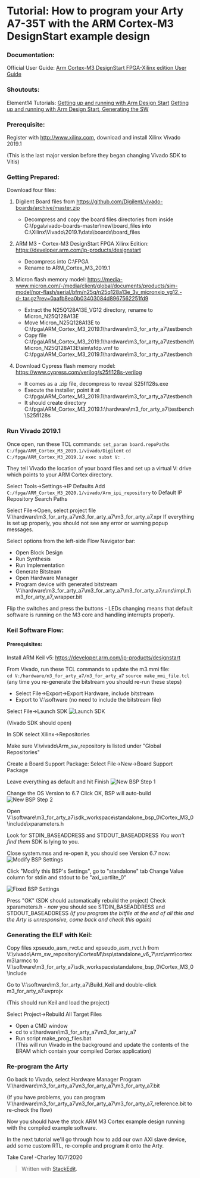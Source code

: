 # Tutorial: How to program your Arty A7-35T with the ARM Cortex-M3 DesignStart example design

  

### Documentation:

Official User Guide: [Arm Cortex-M3 DesignStart FPGA-Xilinx edition User Guide](https://developer.arm.com/documentation/101483/0000/example-software-design/software-update-flow/generating-bit-and-flash-files)

### Shoutouts:

Element14 Tutorials:
[Getting up and running with Arm Design Start](https://www.element14.com/community/blogs/Exploring_the_Programmable_World/2018/11/19/getting-up-and-running-with-arm-design-start)
 [Getting up and running with Arm Design Start, Generating the SW](https://www.element14.com/community/blogs/Exploring_the_Programmable_World/2018/12/19/getting-up-and-running-with-arm-design-start-generating-the-sw)

  

### Prerequisite:
Register with http://www.xilinx.com, download and install Xilinx Vivado 2019.1

(This is the last major version before they began changing Vivado SDK to Vitis)

   
### Getting Prepared:
Download four files:

1. Digilent Board files from https://github.com/Digilent/vivado-boards/archive/master.zip
	- Decompress and copy the board files directories from inside
	C:\fpga\vivado-boards-master\new\board_files
	into
	C:\Xilinx\Vivado\2019.1\data\boards\board_files

2. ARM M3 - Cortex-M3 DesignStart FPGA Xilinx Edition:  https://developer.arm.com/ip-products/designstart
	- Decompress into C:\FPGA
	- Rename to ARM_Cortex_M3_2019.1
  
3. Micron flash memory model:  https://media-www.micron.com/-/media/client/global/documents/products/sim-model/nor-flash/serial/bfm/n25q/n25q128a13e_3v_micronxip_vg12,-d-,tar.gz?rev=0aafb8ea0b03403084d8967562251fd9
	- Extract the N25Q128A13E_VG12 directory, rename to Micron_N25Q128A13E
	- Move Micron_N25Q128A13E to C:\fpga\ARM_Cortex_M3_2019.1\hardware\m3_for_arty_a7\testbench
	- Copy file C:\fpga\ARM_Cortex_M3_2019.1\hardware\m3_for_arty_a7\testbench\Micron_N25Q128A13E\sim\sfdp.vmf
		to
		C:\fpga\ARM_Cortex_M3_2019.1\hardware\m3_for_arty_a7\testbench

 4. Download Cypress flash memory model:  https://www.cypress.com/verilog/s25fl128s-verilog
	- It comes as a <number>.zip file, decompress to reveal S25fl128s.exe
	- Execute the installer, point it at C:\fpga\ARM_Cortex_M3_2019.1\hardware\m3_for_arty_a7\testbench
	- It should create directory C:\fpga\ARM_Cortex_M3_2019.1:\hardware\m3_for_arty_a7\testbench\S25fl128s

### Run Vivado 2019.1

Once open, run these TCL commands:
	```set_param board.repoPaths C:/fpga/ARM_Cortex_M3_2019.1/vivado/Digilent```
	```cd C:/fpga/ARM_Cortex_M3_2019.1/```
	```exec subst V: .```

They tell Vivado the location of your board files and set up a virtual V: drive which points to your ARM Cortex directory. 

Select Tools->Settings->IP Defaults
Add ```C:/fpga/ARM_Cortex_M3_2020.1/vivado/Arm_ipi_repository``` to Default IP Repository Search Paths

Select File->Open, select project file V:\hardware\m3_for_arty_a7\m3_for_arty_a7\m3_for_arty_a7.xpr
If everything is set up properly, you should not see any error or warning popup messages.

Select options from the left-side Flow Navigator bar: 
-   Open Block Design
-   Run Synthesis
-   Run Implementation
-   Generate Bitsteam
-   Open Hardware Manager
-   Program device with generated bitstream V:\hardware\m3_for_arty_a7\m3_for_arty_a7\m3_for_arty_a7.runs\impl_1\m3_for_arty_a7_wrapper.bit

Flip the switches and press the buttons - LEDs changing means that default software is running on the M3 core and handling interrupts properly.


### Keil Software Flow:

#### Prerequisites:
Install ARM Keil v5:  https://developer.arm.com/ip-products/designstart

From Vivado, run these TCL commands to update the m3.mmi file:  
	```cd V:/hardware/m3_for_arty_a7/m3_for_arty_a7```
	```source make_mmi_file.tcl```
(any time you re-generate the bitstream you should re-run these steps)
-   Select File->Export->Export Hardware, include bitstream
-   Export to V:\software (no need to include the bitstream file)

Select File->Launch SDK
![Launch SDK](img/1-Launch_SDK.png)

(Vivado SDK should open)

In SDK select Xilinx->Repositories

Make sure V:\vivado\Arm_sw_repository is listed under "Global Repositories"

Create a Board Support Package:
Select File->New->Board Support Package

Leave everything as default and hit Finish
![New BSP Step 1](img/2-New_BSP.png)

Change the OS Version to 6.7
Click OK, BSP will auto-build
![New BSP Step 2](img/3-New_BSP2.png)

Open V:\software\m3_for_arty_a7\sdk_workspace\standalone_bsp_0\Cortex_M3_0\include\xparameters.h

Look for STDIN_BASEADDRESS and STDOUT_BASEADDRESS
*You won't find them*
SDK is lying to you.

Close system.mss and re-open it, you should see Version 6.7 now:
![Modify BSP Settings](img/4-Modify_BSP_Settings.png)

Click "Modify this BSP's Settings", go to "standalone" tab
Change Value column for stdin and stdout to be "axi_uartlite_0"

![Fixed BSP Settings](img/5-Fixed_BSP_Settings.png)

Press "OK"
(SDK should automatically rebuild the project)
Check xparameters.h - *now* you should see STDIN_BASEADDRESS and STDOUT_BASEADDRESS
*(If you program the bitfile at the end of all this and the Arty is unresponsive, come back and check this again)*

### Generating the ELF with Keil:

Copy files xpseudo_asm_rvct.c and xpseudo_asm_rvct.h
from
V:\vivado\Arm_sw_repository\CortexM\bsp\standalone_v6_7\src\arm\cortexm3\armcc
to
V:\software\m3_for_arty_a7\sdk_workspace\standalone_bsp_0\Cortex_M3_0\include

Go to V:\software\m3_for_arty_a7\Build_Keil and double-click m3_for_arty_a7.uvprojx

(This should run Keil and load the project)
  
Select Project->Rebuild All Target Files

- Open a CMD window
- cd to v:\hardware\m3_for_arty_a7\m3_for_arty_a7
- Run script make_prog_files.bat  
(This will run Vivado in the background and update the contents of the BRAM which contain your compiled Cortex application)

### Re-program the Arty

Go back to Vivado, select Hardware Manager
Program V:\hardware\m3_for_arty_a7\m3_for_arty_a7\m3_for_arty_a7.bit

(If you have problems, you can program V:\hardware\m3_for_arty_a7\m3_for_arty_a7\m3_for_arty_a7_reference.bit to re-check the flow)

Now you should have the stock ARM M3 Cortex example design running with the compiled example software.

In the next tutorial we'll go through how to add our own AXI slave device, add some custom RTL, re-compile and program it onto the Arty. 


Take Care!
-Charley
10/7/2020


> Written with [StackEdit](https://stackedit.io/).